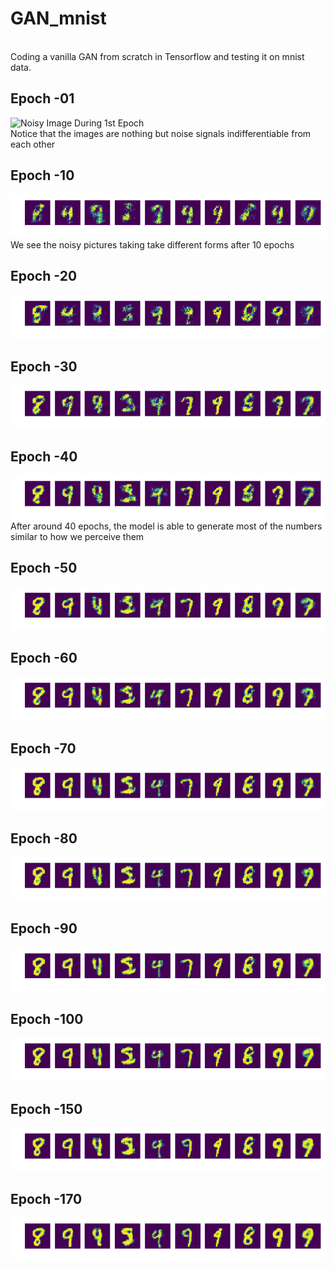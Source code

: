 # GAN_mnist
<br> Coding a vanilla GAN from scratch in Tensorflow and testing it on mnist data. </br>
## Epoch -01
![Noisy Image During 1st Epoch](https://raw.githubusercontent.com/Ayushutkarsh/GAN_mnist/Output/master/000.png)
<br> Notice that the images are nothing but noise signals indifferentiable from each other </br>
## Epoch -10
![Noisy Image During 1st Epoch](https://raw.githubusercontent.com/Ayushutkarsh/GAN_mnist/master/009.png)
<br> We see the noisy pictures taking take different forms after 10 epochs</br>
## Epoch -20
![Noisy Image During 1st Epoch](https://raw.githubusercontent.com/Ayushutkarsh/GAN_mnist/master/019.png)
## Epoch -30
![Noisy Image During 1st Epoch](https://raw.githubusercontent.com/Ayushutkarsh/GAN_mnist/master/029.png)
## Epoch -40
![Noisy Image During 1st Epoch](https://raw.githubusercontent.com/Ayushutkarsh/GAN_mnist/master/039.png)
<br> After around 40 epochs, the model is able to generate most of the numbers similar to how we perceive them </br>
## Epoch -50
![Noisy Image During 1st Epoch](https://raw.githubusercontent.com/Ayushutkarsh/GAN_mnist/master/049.png)
## Epoch -60
![Noisy Image During 1st Epoch](https://raw.githubusercontent.com/Ayushutkarsh/GAN_mnist/master/059.png)
## Epoch -70
![Noisy Image During 1st Epoch](https://raw.githubusercontent.com/Ayushutkarsh/GAN_mnist/master/079.png)
## Epoch -80
![Noisy Image During 1st Epoch](https://raw.githubusercontent.com/Ayushutkarsh/GAN_mnist/master/089.png)
## Epoch -90
![Noisy Image During 1st Epoch](https://raw.githubusercontent.com/Ayushutkarsh/GAN_mnist/master/099.png)
## Epoch -100
![Noisy Image During 1st Epoch](https://raw.githubusercontent.com/Ayushutkarsh/GAN_mnist/master/109.png)
## Epoch -150
![Noisy Image During 1st Epoch](https://raw.githubusercontent.com/Ayushutkarsh/GAN_mnist/master/149.png)
## Epoch -170
![Noisy Image During 1st Epoch](https://raw.githubusercontent.com/Ayushutkarsh/GAN_mnist/master/179.png)

